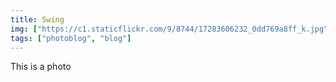 ```yaml
---
title: Swing
img: ["https://c1.staticflickr.com/9/8744/17283606232_0dd769a8ff_k.jpg"]
tags: ["photoblog", "blog"]
---
```


This is a photo
